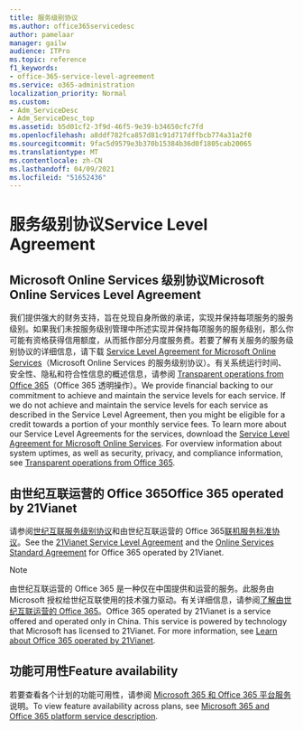 ```yaml
---
title: 服务级别协议
ms.author: office365servicedesc
author: pamelaar
manager: gailw
audience: ITPro
ms.topic: reference
f1_keywords:
- office-365-service-level-agreement
ms.service: o365-administration
localization_priority: Normal
ms.custom:
- Adm_ServiceDesc
- Adm_ServiceDesc_top
ms.assetid: b5d01cf2-3f9d-46f5-9e39-b34650cfc7fd
ms.openlocfilehash: a8ddf782fca857d81c91d717dffbcb774a31a2f0
ms.sourcegitcommit: 9fac5d9579e3b370b15384b36d0f1805cab20065
ms.translationtype: MT
ms.contentlocale: zh-CN
ms.lasthandoff: 04/09/2021
ms.locfileid: "51652436"
---
```

# <a name="service-level-agreement"></a><span data-ttu-id="1f7f1-102">服务级别协议</span><span class="sxs-lookup"><span data-stu-id="1f7f1-102">Service Level Agreement</span></span>

## <a name="microsoft-online-services-level-agreement"></a><span data-ttu-id="1f7f1-103">Microsoft Online Services 级别协议</span><span class="sxs-lookup"><span data-stu-id="1f7f1-103">Microsoft Online Services Level Agreement</span></span>

<span data-ttu-id="1f7f1-p101">我们提供强大的财务支持，旨在兑现自身所做的承诺，实现并保持每项服务的服务级别。如果我们未按服务级别管理中所述实现并保持每项服务的服务级别，那么你可能有资格获得信用额度，从而抵作部分月度服务费。若要了解有关服务的服务级别协议的详细信息，请下载 [Service Level Agreement for Microsoft Online Services](https://go.microsoft.com/fwlink/?linkid=272026)（Microsoft Online Services 的服务级别协议）。有关系统运行时间、安全性、隐私和符合性信息的概述信息，请参阅 [Transparent operations from Office 365](./service-health-and-continuity.md)（Office 365 透明操作）。</span><span class="sxs-lookup"><span data-stu-id="1f7f1-p101">We provide financial backing to our commitment to achieve and maintain the service levels for each service. If we do not achieve and maintain the service levels for each service as described in the Service Level Agreement, then you might be eligible for a credit towards a portion of your monthly service fees. To learn more about our Service Level Agreements for the services, download the [Service Level Agreement for Microsoft Online Services](https://go.microsoft.com/fwlink/?linkid=272026). For overview information about system uptimes, as well as security, privacy, and compliance information, see [Transparent operations from Office 365](./service-health-and-continuity.md).</span></span>
  
## <a name="office-365-operated-by-21vianet"></a><span data-ttu-id="1f7f1-108">由世纪互联运营的 Office 365</span><span class="sxs-lookup"><span data-stu-id="1f7f1-108">Office 365 operated by 21Vianet</span></span>

<span data-ttu-id="1f7f1-109">请参阅[世纪互联服务级别协议](https://go.microsoft.com/fwlink/?linkid=846729)和由世纪互联运营的 Office 365[联机服务标准协议](https://go.microsoft.com/fwlink/?linkid=846730)。</span><span class="sxs-lookup"><span data-stu-id="1f7f1-109">See the [21Vianet Service Level Agreement](https://go.microsoft.com/fwlink/?linkid=846729) and the [Online Services Standard Agreement](https://go.microsoft.com/fwlink/?linkid=846730) for Office 365 operated by 21Vianet.</span></span> 
  
> [!NOTE]
> <span data-ttu-id="1f7f1-p102">由世纪互联运营的 Office 365 是一种仅在中国提供和运营的服务。此服务由 Microsoft 授权给世纪互联使用的技术强力驱动。有关详细信息，请参阅[了解由世纪互联运营的 Office 365](/microsoft-365/admin/services-in-china/services-in-china?viewFallbackFrom=o365-worldwide)。</span><span class="sxs-lookup"><span data-stu-id="1f7f1-p102">Office 365 operated by 21Vianet is a service offered and operated only in China. This service is powered by technology that Microsoft has licensed to 21Vianet. For more information, see [Learn about Office 365 operated by 21Vianet](/microsoft-365/admin/services-in-china/services-in-china?viewFallbackFrom=o365-worldwide).</span></span> 
  
## <a name="feature-availability"></a><span data-ttu-id="1f7f1-113">功能可用性</span><span class="sxs-lookup"><span data-stu-id="1f7f1-113">Feature availability</span></span>

<span data-ttu-id="1f7f1-114">若要查看各个计划的功能可用性，请参阅 [Microsoft 365 和 Office 365 平台服务](office-365-platform-service-description.md)说明。</span><span class="sxs-lookup"><span data-stu-id="1f7f1-114">To view feature availability across plans, see [Microsoft 365 and Office 365 platform service description](office-365-platform-service-description.md).</span></span>
